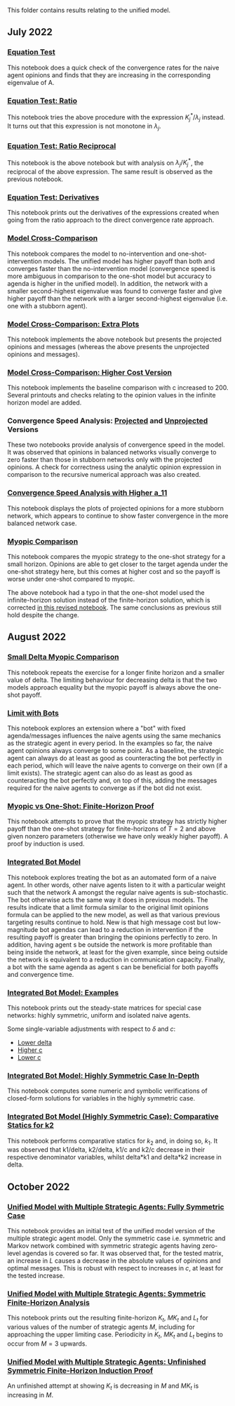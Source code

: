 This folder contains results relating to the unified model.

## July 2022

### [Equation Test](https://github.com/weiliubc/strategic_influencer_of_naive_agents/blob/main/unified_model/equation_test.ipynb)
This notebook does a quick check of the convergence rates for the naive agent opinions and finds that they are increasing in the corresponding eigenvalue of A.

### [Equation Test: Ratio](https://github.com/weiliubc/strategic_influencer_of_naive_agents/blob/main/unified_model/equation_test_ratio.ipynb)
This notebook tries the above procedure with the expression $K_j^* / \lambda_j$ instead. It turns out that this expression is not monotone in $\lambda_j$.

### [Equation Test: Ratio Reciprocal](https://github.com/weiliubc/strategic_influencer_of_naive_agents/blob/main/unified_model/equation_test_ratio_2.ipynb)
This notebook is the above notebook but with analysis on $\lambda_j / K_j^*$, the reciprocal of the above expression. The same result is observed as the previous notebook.

### [Equation Test: Derivatives](https://github.com/weiliubc/strategic_influencer_of_naive_agents/blob/main/unified_model/equation_test_derivatives.ipynb)
This notebook prints out the derivatives of the expressions created when going from the ratio approach to the direct convergence rate approach.

### [Model Cross-Comparison](https://github.com/weiliubc/strategic_influencer_of_naive_agents/blob/main/unified_model/model_cross_comparison.ipynb)
This notebook compares the model to no-intervention and one-shot-intervention models. The unified model has higher payoff than both and converges faster than the no-intervention model (convergence speed is more ambiguous in comparison to the one-shot model but accuracy to agenda is higher in the unified model). In addition, the network with a smaller second-highest eigenvalue was found to converge faster and give higher payoff than the network with a larger second-highest eigenvalue (i.e. one with a stubborn agent).

### [Model Cross-Comparison: Extra Plots](https://github.com/weiliubc/strategic_influencer_of_naive_agents/blob/main/unified_model/extra_plots.ipynb)
This notebook implements the above notebook but presents the projected opinions and messages (whereas the above presents the unprojected opinions and messages).

### [Model Cross-Comparison: Higher Cost Version](https://github.com/weiliubc/strategic_influencer_of_naive_agents/blob/main/unified_model/higher_cost_version.ipynb)
This notebook implements the baseline comparison with c increased to 200. Several printouts and checks relating to the opinion values in the infinite horizon model are added.

### Convergence Speed Analysis: [Projected](https://github.com/weiliubc/strategic_influencer_of_naive_agents/blob/main/unified_model/convergence_speed_analysis.ipynb) and [Unprojected](https://github.com/weiliubc/strategic_influencer_of_naive_agents/blob/main/unified_model/convergence_speed_analysis_unprojected.ipynb) Versions
These two notebooks provide analysis of convergence speed in the model. It was observed that opinions in balanced networks visually converge to zero faster than those in stubborn networks only with the projected opinions. A check for correctness using the analytic opinion expression in comparison to the recursive numerical approach was also created.

### [Convergence Speed Analysis with Higher a_11](https://github.com/weiliubc/strategic_influencer_of_naive_agents/blob/main/unified_model/convergence_speed_analysis_3.ipynb)
This notebook displays the plots of projected opinions for a more stubborn network, which appears to continue to show faster convergence in the more balanced network case.

### [Myopic Comparison](https://github.com/weiliubc/strategic_influencer_of_naive_agents/blob/main/unified_model/myopic_comparison.ipynb)
This notebook compares the myopic strategy to the one-shot strategy for a small horizon. Opinions are able to get closer to the target agenda under the one-shot strategy here, but this comes at higher cost and so the payoff is worse under one-shot compared to myopic.

The above notebook had a typo in that the one-shot model used the infinite-horizon solution instead of the finite-horizon solution, which is corrected [in this revised notebook](https://github.com/weiliubc/strategic_influencer_of_naive_agents/blob/main/unified_model/myopic_comparison_revised.ipynb). The same conclusions as previous still hold despite the change.

## August 2022

### [Small Delta Myopic Comparison](https://github.com/weiliubc/strategic_influencer_of_naive_agents/blob/main/unified_model/myopic_comparison_small_delta.ipynb)
This notebook repeats the exercise for a longer finite horizon and a smaller value of delta. The limiting behaviour for decreasing delta is that the two models approach equality but the myopic payoff is always above the one-shot payoff.

### [Limit with Bots](https://github.com/weiliubc/strategic_influencer_of_naive_agents/blob/main/unified_model/limit_with_bots.ipynb)
This notebook explores an extension where a "bot" with fixed agenda/messages influences the naive agents using the same mechanics as the strategic agent in every period. In the examples so far, the naive agent opinions always converge to some point. As a baseline, the strategic agent can always do at least as good as counteracting the bot perfectly in each period, which will leave the naive agents to converge on their own (if a limit exists). The strategic agent can also do as least as good as counteracting the bot perfectly and, on top of this, adding the messages required for the naive agents to converge as if the bot did not exist.

### [Myopic vs One-Shot: Finite-Horizon Proof](https://github.com/weiliubc/strategic_influencer_of_naive_agents/blob/main/unified_model/payoff_comparison_test_finite_proof.ipynb)
This notebook attempts to prove that the myopic strategy has strictly higher payoff than the one-shot strategy for finite-horizons of $T = 2$ and above given nonzero parameters (otherwise we have only weakly higher payoff). A proof by induction is used.

### [Integrated Bot Model](https://github.com/weiliubc/strategic_influencer_of_naive_agents/blob/main/unified_model/integrated_bot_model.ipynb)
This notebook explores treating the bot as an automated form of a naive agent. In other words, other naive agents listen to it with a particular weight such that the network A amongst the regular naive agents is sub-stochastic. The bot otherwise acts the same way it does in previous models. The results indicate that a limit formula similar to the original limit opinions formula can be applied to the new model, as well as that various previous targeting results continue to hold. New is that high message cost but low-magnitude bot agendas can lead to a reduction in intervention if the resulting payoff is greater than bringing the opinions perfectly to zero. In addition, having agent s be outside the network is more profitable than being inside the network, at least for the given example, since being outside the network is equivalent to a reduction in communication capacity. Finally, a bot with the same agenda as agent s can be beneficial for both payoffs and convergence time.

### [Integrated Bot Model: Examples](https://github.com/weiliubc/strategic_influencer_of_naive_agents/blob/main/unified_model/integrated_bot_model_examples.ipynb)
This notebook prints out the steady-state matrices for special case networks: highly symmetric, uniform and isolated naive agents.

Some single-variable adjustments with respect to $\delta$ and $c$: 
- [Lower delta](https://github.com/weiliubc/strategic_influencer_of_naive_agents/blob/main/unified_model/integrated_bot_model_examples_lower_delta_same_c.ipynb)
- [Higher c](https://github.com/weiliubc/strategic_influencer_of_naive_agents/blob/main/unified_model/integrated_bot_model_examples_higher_c_same_delta.ipynb)
- [Lower c](https://github.com/weiliubc/strategic_influencer_of_naive_agents/blob/main/unified_model/integrated_bot_model_examples_lower_c_same_delta.ipynb)

### [Integrated Bot Model: Highly Symmetric Case In-Depth](https://github.com/weiliubc/strategic_influencer_of_naive_agents/blob/main/unified_model/integrated_bot_model_highly_symmetric.ipynb)
This notebook computes some numeric and symbolic verifications of closed-form solutions for variables in the highly symmetric case.

### [Integrated Bot Model (Highly Symmetric Case): Comparative Statics for k2](https://github.com/weiliubc/strategic_influencer_of_naive_agents/blob/main/unified_model/integrated_bot_model_highly_symmetric_k2.ipynb)
This notebook performs comparative statics for $k_2$ and, in doing so, $k_1$. It was observed that k1/delta, k2/delta, k1/c and k2/c decrease in their respective denominator variables, whilst delta\*k1 and delta\*k2 increase in delta.

## October 2022

### [Unified Model with Multiple Strategic Agents: Fully Symmetric Case](https://github.com/weiliubc/strategic_influencer_of_naive_agents/blob/main/unified_model/multiple_unified_symmetric.ipynb)
This notebook provides an initial test of the unified model version of the multiple strategic agent model. Only the symmetric case i.e. symmetric and Markov network combined with symmetric strategic agents having zero-level agendas is covered so far. It was observed that, for the tested matrix, an increase in $L$ causes a decrease in the absolute values of opinions and optimal messages. This is robust with respect to increases in $c$, at least for the tested increase.

### [Unified Model with Multiple Strategic Agents: Symmetric Finite-Horizon Analysis](https://github.com/weiliubc/strategic_influencer_of_naive_agents/blob/main/unified_model/mus_finite.ipynb)
This notebook prints out the resulting finite-horizon $K_t$, $MK_t$ and $L_t$ for various values of the number of strategic agents $M$, including for approaching the upper limiting case. Periodicity in $K_t$, $MK_t$ and $L_t$ begins to occur from $M = 3$ upwards.

### [Unified Model with Multiple Strategic Agents: Unfinished Symmetric Finite-Horizon Induction Proof](https://github.com/weiliubc/strategic_influencer_of_naive_agents/blob/main/unified_model/mus_finite_induction.ipynb)
An unfinished attempt at showing $K_t$ is decreasing in $M$ and $MK_t$ is increasing in $M$.
